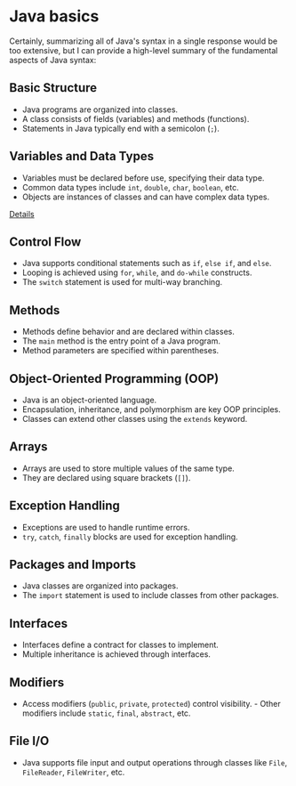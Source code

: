 # Java basics

Certainly, summarizing all of Java's syntax in a single response would be too extensive, but I can provide a high-level summary of the fundamental aspects of Java syntax:

## Basic Structure

- Java programs are organized into classes.
- A class consists of fields (variables) and methods (functions).
- Statements in Java typically end with a semicolon (`;`).

## Variables and Data Types

- Variables must be declared before use, specifying their data type.
- Common data types include `int`, `double`, `char`, `boolean`, etc.
- Objects are instances of classes and can have complex data types.

[Details](/docs/eng/java/basis/variables-and-data-types.md)

## Control Flow

- Java supports conditional statements such as `if`, `else if`, and `else`.
- Looping is achieved using `for`, `while`, and `do-while` constructs.
- The `switch` statement is used for multi-way branching.

## Methods

- Methods define behavior and are declared within classes.
- The `main` method is the entry point of a Java program.
- Method parameters are specified within parentheses.

## Object-Oriented Programming (OOP)

- Java is an object-oriented language.
- Encapsulation, inheritance, and polymorphism are key OOP principles.
- Classes can extend other classes using the `extends` keyword.

## Arrays

- Arrays are used to store multiple values of the same type.
- They are declared using square brackets (`[]`).

## Exception Handling

- Exceptions are used to handle runtime errors.
- `try`, `catch`, `finally` blocks are used for exception handling.

## Packages and Imports

- Java classes are organized into packages.
- The `import` statement is used to include classes from other packages.

## Interfaces

- Interfaces define a contract for classes to implement.
- Multiple inheritance is achieved through interfaces.

## Modifiers

- Access modifiers (`public`, `private`, `protected`) control visibility. - Other modifiers include `static`, `final`, `abstract`, etc.

## File I/O

- Java supports file input and output operations through classes like `File`, `FileReader`, `FileWriter`, etc.
